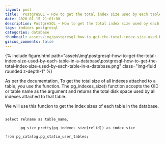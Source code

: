 ```yaml
---
layout: post
title:  PostgreSQL – How to get the total index size used by each table in a database
date: 2020-01-15 21:01:00
description: PostgreSQL – How to get the total index size used by each table in a database
tags: indices postgresql
categories: database
thumbnail: assets/img/postgresql-how-to-get-the-total-index-size-used-by-each-table-in-a-database/postgresql-how-to-get-the-total-index-size-used-by-each-table-in-a-database.png
giscus_comments: false
---
```


<div class="row mt-3">
    <div class="col-sm mt-3 mt-md-0">
        {% include figure.html path="assets\img\postgresql-how-to-get-the-total-index-size-used-by-each-table-in-a-database\postgresql-how-to-get-the-total-index-size-used-by-each-table-in-a-database.png" class="img-fluid rounded z-depth-1" %}
    </div>
</div>

As per the documentation, To get the total size of all indexes attached to a table, you use the function. The pg_indexes_size() function accepts the OID or table name as the argument and returns the total disk space used by all indexes attached to that table.

We will use this funcion to get the index sizes of each table in the database.

<code>
select relname as table_name, <br />
       pg_size_pretty(pg_indexes_size(relid)) as index_size <br />
from pg_catalog.pg_statio_user_tables; <br />
</code>